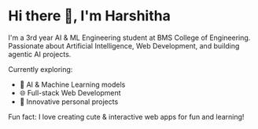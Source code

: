 # Hi there 👋, I'm Harshitha

I'm a 3rd year AI & ML Engineering student at BMS College of Engineering.  
Passionate about Artificial Intelligence, Web Development, and building agentic AI projects.  

Currently exploring:
- 🤖 AI & Machine Learning models
- 🌐 Full-stack Web Development
- 🚀 Innovative personal projects  

Fun fact: I love creating cute & interactive web apps for fun and learning!
